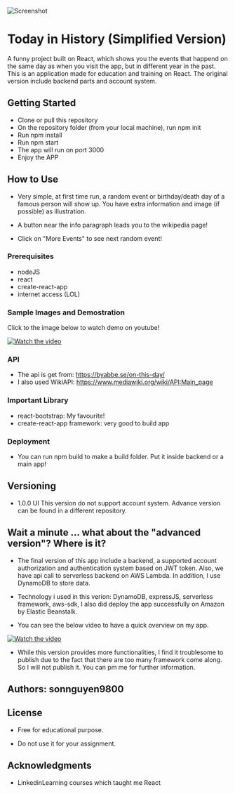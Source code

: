 ![Screenshot](https://user-images.githubusercontent.com/45099020/82896953-06172880-9f81-11ea-975c-e31da13d2191.png)

# Today in History (Simplified Version)

A funny project built on React, which shows you the events that happend on the same day as when you visit the app, but in different year in the past. This is an application made for education and training on React. The original version include backend parts and account system.

## Getting Started

- Clone or pull this repository
- On the repository folder (from your local machine), run npm init
- Run npm install
- Run npm start
- The app will run on port 3000
- Enjoy the APP

## How to Use
- Very simple, at first time run, a random event or birthday/death day of a famous person will show up. You have extra information and image (if possible) as illustration.

- A button near the info paragraph leads you to the wikipedia page!

- Click on "More Events" to see next random event!

### Prerequisites

- nodeJS
- react
- create-react-app
- internet access (LOL)

### Sample Images and Demostration
Click to the image below to watch demo on youtube!

[![Watch the video](https://img.youtube.com/vi/sGe5hasFdd4/maxresdefault.jpg)](https://youtu.be/sGe5hasFdd4)


### API 
- The api is get from: https://byabbe.se/on-this-day/
- I also used WikiAPI: https://www.mediawiki.org/wiki/API:Main_page

### Important Library
- react-bootstrap: My favourite!
- create-react-app framework: very good to build app

### Deployment
- You can run npm build to make a build folder. Put it inside backend or a main app!

## Versioning
- 1.0.0 UI
This version do not support account system. Advance version can be found in a different repository.

## Wait a minute ... what about the "advanced version"? Where is it?
- The final version of this app include a backend, a supported account authorization and authentication system based on JWT token. Also, we have api call to serverless backend on AWS Lambda. In addition, I use DynamoDB to store data.

- Technology i used in this verion: DynamoDB, expressJS, serverless framework, aws-sdk, I also did deploy the app successfully on Amazon by Elastic Beanstalk.

- You can see the below video to have a quick overview on my app.

[![Watch the video](https://img.youtube.com/vi/MkBgJpfPfbs/maxresdefault.jpg)](https://youtu.be/MkBgJpfPfbs)

- While this version provides more functionalities, I find it troublesome to publish due to the fact that there are too many framework come along. So I will not publish it. You can pm me for further information.

## Authors: <b>sonnguyen9800</b>

## License

- Free for educational purpose.

- Do not use it for your assignment.

## Acknowledgments

* LinkedinLearning courses which taught me React

